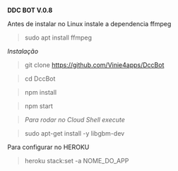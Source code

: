 **DDC BOT V.0.8**

Antes de instalar no Linux instale a dependencia ffmpeg
> sudo apt install ffmpeg

*Instalação*

> git clone https://github.com/Vinie4apps/DccBot

> cd DccBot

> npm install

> npm start

> *Para rodar no Cloud Shell execute*

> sudo apt-get install -y libgbm-dev

Para configurar no HEROKU

> heroku stack:set -a NOME_DO_APP
